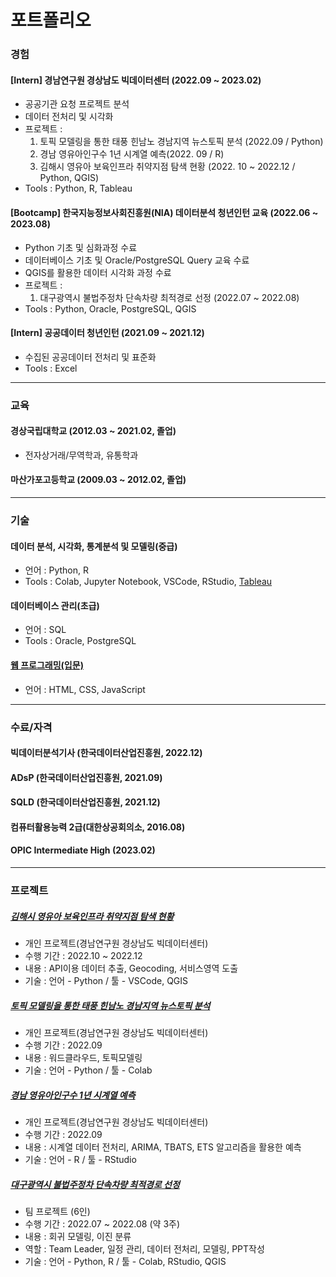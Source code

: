 # 포트폴리오

### 경험

#### [Intern] 경남연구원 경상남도 빅데이터센터 (2022.09 ~ 2023.02)
 * 공공기관 요청 프로젝트 분석
 * 데이터 전처리 및 시각화
 * 프로젝트 : 
   1. 토픽 모델링을 통한 태풍 힌남노 경남지역 뉴스토픽 분석 (2022.09 / Python)
   2. 경남 영유아인구수 1년 시계열 예측(2022. 09 / R)
   3. 김해시 영유아 보육인프라 취약지점 탐색 현황 (2022. 10 ~ 2022.12 / Python, QGIS)
 * Tools : Python, R, Tableau

#### [Bootcamp] 한국지능정보사회진흥원(NIA) 데이터분석 청년인턴 교육 (2022.06 ~ 2023.08)
 * Python 기초 및 심화과정 수료 
 * 데이터베이스 기초 및 Oracle/PostgreSQL Query 교육 수료
 * QGIS를 활용한 데이터 시각화 과정 수료
 * 프로젝트 : 
   1. 대구광역시 불법주정차 단속차량 최적경로 선정 (2022.07 ~ 2022.08)
 * Tools : Python, Oracle, PostgreSQL, QGIS

#### [Intern] 공공데이터 청년인턴 (2021.09 ~ 2021.12)
 * 수집된 공공데이터 전처리 및 표준화
 * Tools : Excel 

***

### 교육

#### 경상국립대학교 (2012.03 ~ 2021.02, 졸업)
 * 전자상거래/무역학과, 유통학과

#### 마산가포고등학교 (2009.03 ~ 2012.02, 졸업)

***

### 기술

#### 데이터 분석, 시각화, 통계분석 및 모델링(중급)
 * 언어 : Python, R
 * Tools : Colab, Jupyter Notebook, VSCode, RStudio, [Tableau](https://public.tableau.com/app/profile/seokjun.han/viz/Worldsuicidechart19852015/1)

#### 데이터베이스 관리(초급)
 * 언어 : SQL
 * Tools : Oracle, PostgreSQL

#### [웹 프로그래밍(입문)](https://joonie7737.github.io/My_brand_new_web/index.html)
 * 언어 : HTML, CSS, JavaScript

***

### 수료/자격

#### 빅데이터분석기사 (한국데이터산업진흥원, 2022.12)

#### ADsP (한국데이터산업진흥원, 2021.09)

#### SQLD (한국데이터산업진흥원, 2021.12)

#### 컴퓨터활용능력 2급(대한상공회의소, 2016.08)

#### OPIC Intermediate High (2023.02)

***

### 프로젝트

##### [김해시 영유아 보육인프라 취약지점 탐색 현황](Child_Infrastructure/readme.md)
 * 개인 프로젝트(경남연구원 경상남도 빅데이터센터)
 * 수행 기간 : 2022.10 ~ 2022.12
 * 내용 : API이용 데이터 추출, Geocoding, 서비스영역 도출
 * 기술 : 언어 - Python / 툴 - VSCode, QGIS
 
##### [토픽 모델링을 통한 태풍 힌남노 경남지역 뉴스토픽 분석](Hinnamno_LDA/readme.md)
 * 개인 프로젝트(경남연구원 경상남도 빅데이터센터)
 * 수행 기간 : 2022.09
 * 내용 : 워드클라우드, 토픽모델링
 * 기술 : 언어 - Python / 툴 - Colab

##### [경남 영유아인구수 1년 시계열 예측](Children_Timeseries/readme.md)
 * 개인 프로젝트(경남연구원 경상남도 빅데이터센터)
 * 수행 기간 : 2022.09
 * 내용 : 시계열 데이터 전처리, ARIMA, TBATS, ETS 알고리즘을 활용한 예측
 * 기술 : 언어 - R / 툴 - RStudio

##### [대구광역시 불법주정차 단속차량 최적경로 선정](Reinforcement_routes/readme.md)
 * 팀 프로젝트 (6인)
 * 수행 기간 : 2022.07 ~ 2022.08 (약 3주)
 * 내용 : 회귀 모델링, 이진 분류
 * 역할 : Team Leader, 일정 관리, 데이터 전처리, 모델링, PPT작성
 * 기술 : 언어 - Python, R / 툴 - Colab, RStudio, QGIS


